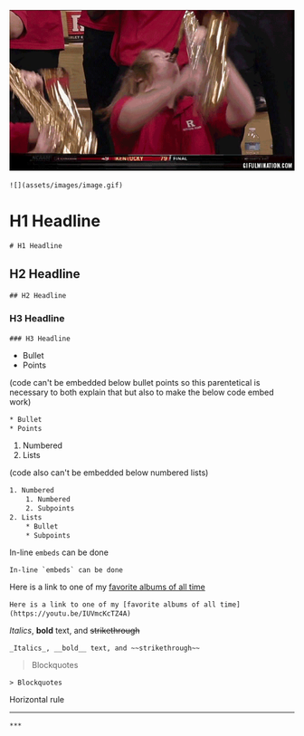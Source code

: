 ![](assets/images/sax.gif)

	![](assets/images/image.gif)

# H1 Headline
	
	# H1 Headline

## H2 Headline

	## H2 Headline

### H3 Headline

	### H3 Headline

* Bullet
* Points

(code can't be embedded below bullet points so this parentetical is necessary to both explain that but also to make the below code embed work)

	* Bullet
	* Points

1. Numbered
2. Lists

(code also can't be embedded below numbered lists)

	1. Numbered
		1. Numbered
		2. Subpoints
	2. Lists
		* Bullet
		* Subpoints

In-line `embeds` can be done

	In-line `embeds` can be done

Here is a link to one of my [favorite albums of all time](https://youtu.be/IUVmcKcTZ4A)

	Here is a link to one of my [favorite albums of all time](https://youtu.be/IUVmcKcTZ4A)

_Italics_, __bold__ text, and ~~strikethrough~~

	_Italics_, __bold__ text, and ~~strikethrough~~

> Blockquotes
	
	> Blockquotes

Horizontal rule
***

	***